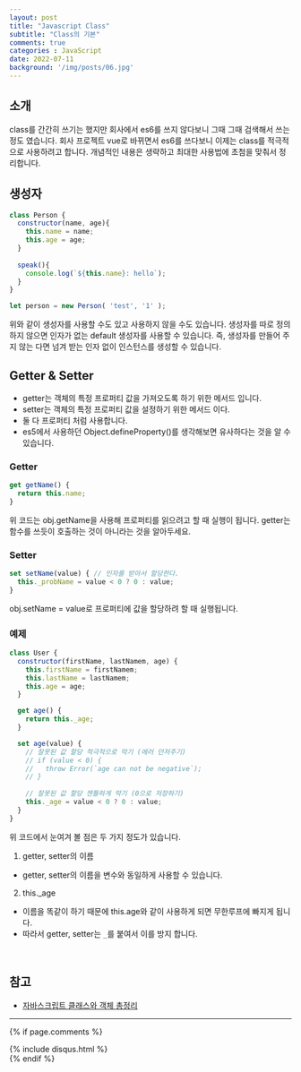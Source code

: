 ```yaml
---
layout: post
title: "Javascript Class"
subtitle: "Class의 기본"
comments: true
categories : JavaScript
date: 2022-07-11
background: '/img/posts/06.jpg'
---
```


## 소개
class를 간간히 쓰기는 했지만 회사에서 es6를 쓰지 않다보니 그때 그때 검색해서 쓰는 정도 였습니다.
회사 프로젝트 vue로 바뀌면서 es6를 쓰다보니 이제는 class를 적극적으로 사용하려고 합니다.
개념적인 내용은 생략하고 최대한 사용법에 초첨을 맞춰서 정리합니다.

## 생성자

```javascript
class Person {
  constructor(name, age){
    this.name = name;
    this.age = age;
  }
  
  speak(){
    console.log(`${this.name}: hello`);
  }
}

let person = new Person( 'test', '1' );
```
위와 같이 생성자를 사용할 수도 있고 사용하지 않을 수도 있습니다.
생성자를 따로 정의 하지 않으면 인자가 없는 default 생성자를 사용할 수 있습니다.
즉, 생성자를 만들어 주지 않는 다면 넘겨 받는 인자 없이 인스턴스를 생성할 수 있습니다.

## Getter & Setter
- getter는 객체의 특정 프로퍼티 값을 가져오도록 하기 위한 메서드 입니다.
- setter는 객체의 특정 프로퍼티 값을 설정하기 위한 메서드 이다.
- 둘 다 프로퍼티 처럼 사용합니다.
- es5에서 사용하던 Object.defineProperty()를 생각해보면 유사하다는 것을 알 수 있습니다.

### Getter
```javascript
get getName() {
  return this.name;
}
```
위 코드는 obj.getName을 사용해 프로퍼티를 읽으려고 할 때 실행이 됩니다.
getter는 함수를 쓰듯이 호출하는 것이 아니라는 것을 알아두세요.

### Setter
```javascript
set setName(value) { // 인자를 받아서 할당한다.
  this._probName = value < 0 ? 0 : value; 
}
```
obj.setName = value로 프로퍼티에 값을 할당하려 할 때 실행됩니다.

### 예제
```javascript
class User {
  constructor(firstName, lastNamem, age) {
    this.firstName = firstNamem;
    this.lastName = lastNamem;
    this.age = age;
  }

  get age() {
    return this._age;
  }

  set age(value) {
    // 잘못된 값 할당 적극적으로 막기 (에러 던저주기)
    // if (value < 0) {
    //   throw Error(`age can not be negative`);
    // }
    
    // 잘못된 값 할당 젠틀하게 막기 (0으로 저장하기)
    this._age = value < 0 ? 0 : value; 
  }
}
```
위 코드에서 눈여겨 볼 점은 두 가지 정도가 있습니다.
1. getter, setter의 이름
  - getter, setter의 이름을 변수와 동일하게 사용할 수 있습니다.
2. this._age
  - 이름을 똑같이 하기 때문에 this.age와 같이 사용하게 되면 무한루프에 빠지게 됩니다.
  - 따라서 getter, setter는 `_`를 붙여서 이를 방지 합니다.
<br>



## 참고
- [자바스크립트 클래스와 객체 총정리](https://velog.io/@younoah/JS-%EC%9E%90%EB%B0%94%EC%8A%A4%ED%81%AC%EB%A6%BD%ED%8A%B8-%ED%81%B4%EB%9E%98%EC%8A%A4%EC%99%80-%EA%B0%9D%EC%B2%B4-%EC%B4%9D%EC%A0%95%EB%A6%AC)

---
{% if page.comments %}
<div id="post-disqus" class="container">
{% include disqus.html %}
</div>
{% endif %}
